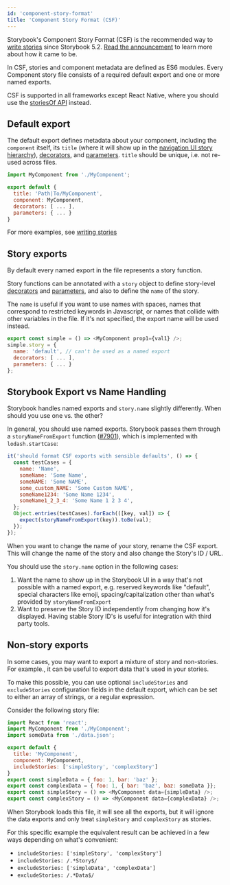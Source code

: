 ```yaml
---
id: 'component-story-format'
title: 'Component Story Format (CSF)'
---
```


Storybook's Component Story Format (CSF) is the recommended way to [write stories](../../basics/writing-stories/) since Storybook 5.2. [Read the announcement](https://medium.com/storybookjs/component-story-format-66f4c32366df) to learn more about how it came to be.

In CSF, stories and component metadata are defined as ES6 modules. Every Component story file consists of a required default export and one or more named exports.

CSF is supported in all frameworks except React Native, where you should use the [storiesOf API](../storiesof-api/) instead.

## Default export

The default export defines metadata about your component, including the `component` itself, its `title` (where it will show up in the [navigation UI story hierarchy](../../basics/writing-stories/#story-hierarchy)), [decorators](../../basics/writing-stories/#decorators), and [parameters](../../basics/writing-stories/#parameters). `title` should be unique, i.e. not re-used across files.

```js
import MyComponent from './MyComponent';

export default {
  title: 'Path|To/MyComponent',
  component: MyComponent,
  decorators: [ ... ],
  parameters: { ... }
}
```

For more examples, see [writing stories](../../basics/writing-stories/)

## Story exports

By default every named export in the file represents a story function.

Story functions can be annotated with a `story` object to define story-level [decorators](../../basics/writing-stories/#decorators) and [parameters](../../basics/writing-stories/#parameters), and also to define the `name` of the story.

The `name` is useful if you want to use names with spaces, names that correspond to restricted keywords in Javascript, or names that collide with other variables in the file. If it's not specified, the export name will be used instead.

```js
export const simple = () => <MyComponent prop1={val1} />;
simple.story = {
  name: 'default', // can't be used as a named export
  decorators: [ ... ],
  parameters: { ... }
};
```

## Storybook Export vs Name Handling

Storybook handles named exports and `story.name` slightly differently. When should you use one vs. the other?

In general, you should use named exports. Storybook passes them through a `storyNameFromExport` function ([#7901](https://github.com/storybookjs/storybook/pull/7901)), which is implemented with `lodash.startCase`:

```js
it('should format CSF exports with sensible defaults', () => {
  const testCases = {
    name: 'Name',
    someName: 'Some Name',
    someNAME: 'Some NAME',
    some_custom_NAME: 'Some Custom NAME',
    someName1234: 'Some Name 1234',
    someName1_2_3_4: 'Some Name 1 2 3 4',
  };
  Object.entries(testCases).forEach(([key, val]) => {
    expect(storyNameFromExport(key)).toBe(val);
  });
});
```

When you want to change the name of your story, rename the CSF export. This will change the name of the story and also change the Story's ID / URL.

You should use the `story.name` option in the following cases:

1. Want the name to show up in the Storybook UI in a way that's not possible with a named export, e.g. reserved keywords like "default", special characters like emoji, spacing/capitalization other than what's provided by `storyNameFromExport`
2. Want to preserve the Story ID independently from changing how it's displayed. Having stable Story ID's is useful for integration with third party tools.

## Non-story exports

In some cases, you may want to export a mixture of story and non-stories. For example., it can be useful to export data that's used in your stories.

To make this possible, you can use optional `includeStories` and `excludeStories` configuration fields in the default export, which can be set to either an array of strings, or a regular expression.

Consider the following story file:

```js
import React from 'react';
import MyComponent from './MyComponent';
import someData from './data.json';

export default {
  title: 'MyComponent',
  component: MyComponent,
  includeStories: ['simpleStory', 'complexStory']
}
export const simpleData = { foo: 1, bar: 'baz' };
export const complexData = { foo: 1, { bar: 'baz', baz: someData }};
export const simpleStory = () => <MyComponent data={simpleData} />;
export const complexStory = () => <MyComponent data={complexData} />;
```

When Storybook loads this file, it will see all the exports, but it will ignore the data exports and only treat `simpleStory` and `complexStory` as stories.

For this specific example the equivalent result can be achieved in a few ways depending on what's convenient:

- `includeStories: ['simpleStory', 'complexStory']`
- `includeStories: /.*Story$/`
- `excludeStories: ['simpleData', 'complexData']`
- `excludeStories: /.*Data$/`
